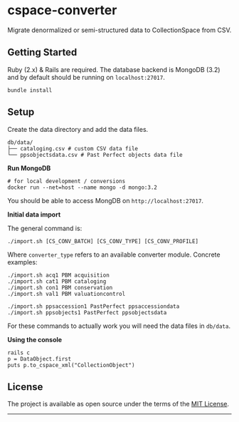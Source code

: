 cspace-converter
===

Migrate denormalized or semi-structured data to CollectionSpace from CSV.

Getting Started
---

Ruby (2.x) & Rails are required. The database backend is MongoDB (3.2) and by default should be running on `localhost:27017`.

```
bundle install
```

Setup
---

Create the data directory and add the data files.

```
db/data/
├── cataloging.csv # custom CSV data file
└── ppsobjectsdata.csv # Past Perfect objects data file
```

**Run MongoDB**

```
# for local development / conversions
docker run --net=host --name mongo -d mongo:3.2
```

You should be able to access MongDB on `http://localhost:27017`.

**Initial data import**

The general command is:

```
./import.sh [CS_CONV_BATCH] [CS_CONV_TYPE] [CS_CONV_PROFILE]
```

Where `converter_type` refers to an available converter module. Concrete examples:

```
./import.sh acq1 PBM acquisition
./import.sh cat1 PBM cataloging
./import.sh con1 PBM conservation
./import.sh val1 PBM valuationcontrol

./import.sh ppsaccession1 PastPerfect ppsaccessiondata
./import.sh ppsobjects1 PastPerfect ppsobjectsdata
```

For these commands to actually work you will need the data files in `db/data`.

**Using the console**

```
rails c
p = DataObject.first
puts p.to_cspace_xml("CollectionObject")
```

License
---

The project is available as open source under the terms of the [MIT License](http://opensource.org/licenses/MIT).

---
